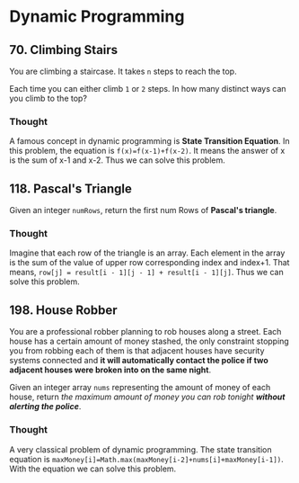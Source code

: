 # Dynamic Programming

## 70. Climbing Stairs

You are climbing a staircase. It takes `n` steps to reach the top.

Each time you can either climb `1` or `2` steps. In how many distinct ways can you climb to the top?

### Thought

A famous concept in dynamic programming is **State Transition Equation**. In this problem, the equation is `f(x)=f(x-1)+f(x-2)`. It means the answer of x is the sum of x-1 and x-2. Thus we can solve this problem.



## 118. Pascal's Triangle

Given an integer `numRows`, return the first num Rows of **Pascal's triangle**.

### Thought

Imagine that each row of the triangle is an array. Each element in the array is the sum of the value of upper row corresponding index and index+1. That means,  `row[j] = result[i - 1][j - 1] + result[i - 1][j]`. Thus we can solve this problem.



## 198. House Robber

You are a professional robber planning to rob houses along a street. Each house has a certain amount of money stashed, the only constraint stopping you from robbing each of them is that adjacent houses have security systems connected and **it will automatically contact the police if two adjacent houses were broken into on the same night**.

Given an integer array `nums` representing the amount of money of each house, return *the maximum amount of money you can rob tonight **without alerting the police***.

### Thought

A very classical problem of dynamic programming. The state transition equation is `maxMoney[i]=Math.max(maxMoney[i-2]+nums[i]+maxMoney[i-1])`. With the equation we can solve this problem.





